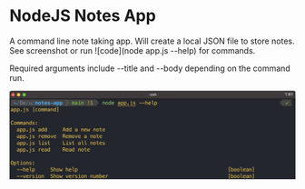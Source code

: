 <h1>NodeJS Notes App</h1>

A command line note taking app. Will create a local JSON file to store notes. See screenshot or run ![code](node app.js --help) for commands. 

Required arguments include --title and --body depending on the command run.

![screenshot](notes-app.png)
